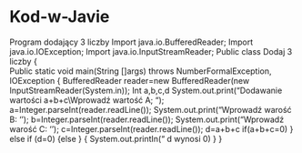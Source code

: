 # Kod-w-Javie
Program dodający 3 liczby
Import java.io.BufferedReader;
Import java.io.IOException;
Import java.io.InputStreamReader;
Public class Dodaj 3 liczby
{	
Public static void main(String []args) throws NumberFormalException,
IOException
{
BufferedReader reader=new BufferedReader(new 
InputStreamReader(System.in));
Int a,b,c,d
System.out.print(“Dodawanie wartości a+b+c\Wprowadź wartość A; “);
a=Integer.parseInt(reader.readLine());
System.out.print(“Wprowadź warość B: ‘’);
b=Integer.parseInt(reader.readLine());
System.out.print(“Wprowadź warość C: ‘’);
c=Integer.parseInt(reader.readLine());
d=a+b+c
if(a+b+c=0)
}
else if (d=0)
{else
}
{
System.out.printIn(“ d wynosi 0)
}
}

